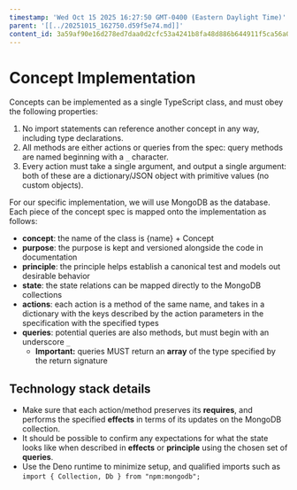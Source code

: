 ```yaml
---
timestamp: 'Wed Oct 15 2025 16:27:50 GMT-0400 (Eastern Daylight Time)'
parent: '[[../20251015_162750.d59f5e74.md]]'
content_id: 3a59af90e16d278ed7daa0d2cfc53a4241b8fa48d886b644911f5ca56a0c0a9b
---
```


# Concept Implementation

Concepts can be implemented as a single TypeScript class, and must obey the following properties:

1. No import statements can reference another concept in any way, including type declarations.
2. All methods are either actions or queries from the spec: query methods are named beginning with a `_` character.
3. Every action must take a single argument, and output a single argument: both of these are a dictionary/JSON object with primitive values (no custom objects).

For our specific implementation, we will use MongoDB as the database. Each piece of the concept spec is mapped onto the implementation as follows:

* **concept**: the name of the class is {name} + Concept
* **purpose**: the purpose is kept and versioned alongside the code in documentation
* **principle**: the principle helps establish a canonical test and models out desirable behavior
* **state**: the state relations can be mapped directly to the MongoDB collections
* **actions**: each action is a method of the same name, and takes in a dictionary with the keys described by the action parameters in the specification with the specified types
* **queries**: potential queries are also methods, but must begin with an underscore `_`
  * **Important:** queries MUST return an **array** of the type specified by the return signature

## Technology stack details

* Make sure that each action/method preserves its **requires**, and performs the specified **effects** in terms of its updates on the MongoDB collection.
* It should be possible to confirm any expectations for what the state looks like when described in **effects** or **principle** using the chosen set of **queries**.
* Use the Deno runtime to minimize setup, and qualified imports such as `import { Collection, Db } from "npm:mongodb";`
